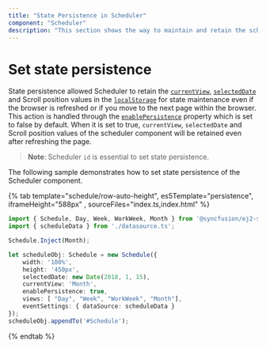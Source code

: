 ```yaml
---
title: "State Persistence in Scheduler"
component: "Scheduler"
description: "This section shows the way to maintain and retain the scheduler component states even after refreshing the page."
---
```


# Set state persistence

State persistence allowed Scheduler to retain the [`currentView`](../../api/schedule/currentview), [`selectedDate`](../../api/schedule/selecteddate) and Scroll position values in the [`localStorage`](https://www.w3schools.com/html/html5_webstorage.asp#) for state maintenance even if the browser is refreshed or if you move to the next page within the browser. This action is handled through the [`enablePersistence`](../../api/schedule/enablepersistence) property which is set to false by default. When it is set to true, `currentView`, `selectedDate` and Scroll position values of the scheduler component will be retained even after refreshing the page.

> **Note**: Scheduler `id` is essential to set state persistence.

The following sample demonstrates how to set state persistence of the Scheduler component.

{% tab template="schedule/row-auto-height", es5Template="persistence", iframeHeight="588px" , sourceFiles="index.ts,index.html"  %}

```typescript
import { Schedule, Day, Week, WorkWeek, Month } from '@syncfusion/ej2-schedule';
import { scheduleData } from './datasource.ts';

Schedule.Inject(Month);

let scheduleObj: Schedule = new Schedule({
    width: '100%',
    height: '450px',
    selectedDate: new Date(2018, 1, 15),
    currentView: 'Month',
    enablePersistence: true,
    views: [ "Day", "Week", "WorkWeek", "Month"],
    eventSettings: { dataSource: scheduleData }
});
scheduleObj.appendTo('#Schedule');
```

{% endtab %}